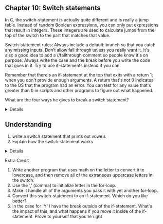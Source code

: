 
## Chapter 10: Switch statements 

In C, the switch-statement is actually quite different and is really a jump table. Instead of random Boolean expressions, you can only put expressions that result in integers. These integers are used to calculate jumps from the top of the switch to the part that matches that value.

Switch-statement rules: 
Always include a default: branch so that you catch any missing inputs.
Don't allow fall through unless you really want it. It's also a good idea to add a //fallthrough comment so people know it's on purpose.
Always write the case and the break before you write the code that goes in it.
Try to use if-statements instead if you can.

Remember that there's an if-statement at the top that exits with a return 1; when you don't provide enough arguments. A return that's not 0 indicates to the OS that the program had an error. You can test for any value that's greater than 0 in scripts and other programs to figure out what happened.


What are the four ways he gives to break a switch statement? 
<details> 
* Forget a break, and it'll run two or more blocks of code you don't want it to run.
* Forget a default, and it'll silently ignore values you forgot.
* Accidentally put a variable into the switch that evaluates to something unexpected, like an int, which becomes weird values.
* Use uninitialized values in the switch.
</details> 

## Understanding 

1) write a switch statement that prints out vowels 
2) Explain how the switch statement works 
<details> 
* The compiler marks the place in the program where the switch-statement starts. Let's call this location Y.
* It then evaluates the expression in switch(letter) to come up with a number. In this case, the number will be the raw ASCII code of the letter in argv[1].
* The compiler also translates each of the case blocks like case 'A': into a location in the program that's that far away. So the code under case 'A' is at Y+A in the program.
* It then does the math to figure out where Y+letter is located in the switch-statement, and if it's too far, then it adjusts it to Y+default.
* Once it knows the location, the program jumps to that spot in the code, and then continues running. This is why you have break on some of the case blocks, but not on others.
* If 'a' is entered, then it jumps to case 'a'. There's no break so it falls through to the one right under it, case 'A', which has code and a break.
* Finally, it runs this code, hits the break, and then exits out of the switch-statement entirely.
</details> 

Extra Credit 

1) Write another program that uses math on the letter to convert it to lowercase, and then remove all of the extraneous uppercase letters in the switch.
2) Use the ',' (comma) to initialize letter in the for-loop.
3) Make it handle all of the arguments you pass it with yet another for-loop.
4) Convert this switch-statement to an if-statement. Which do you like better?
5) In the case for 'Y' I have the break outside of the if-statement. What's the impact of this, and what happens if you move it inside of the if-statement. Prove to yourself that you're right


